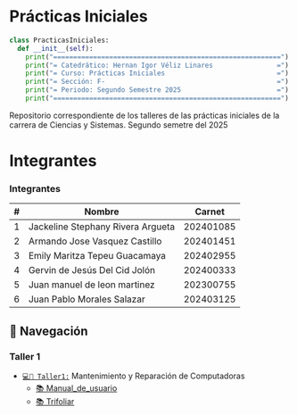 # Prácticas Iniciales

```python
class PracticasIniciales:
  def __init__(self):
    print("=========================================================")
    print("= Catedrático: Hernan Igor Véliz Linares                =")
    print("= Curso: Prácticas Iniciales                            =")
    print("= Sección: F-                                           =")
    print("= Periodo: Segundo Semestre 2025                        =")
    print("=========================================================")
```

Repositorio correspondiente de los talleres de las prácticas iniciales de la carrera de Ciencias y Sistemas. Segundo semetre del 2025

# Integrantes

### Integrantes

| #   | Nombre                                                                  | Carnet    |
| --- | ----------------------------------------------------------------------- | --------- |
| 1   | Jackeline Stephany Rivera Argueta                                       | 202401085 |
| 2   | Armando Jose Vasquez Castillo                                           | 202401451 |
| 3   | Emily Maritza Tepeu Guacamaya                                           | 202402955 |
| 4   | Gervin de Jesús Del Cid Jolón                                           | 202400333 |
| 5   | Juan manuel de leon martinez                                            | 202300755 |
| 6   | Juan Pablo Morales Salazar                                              | 202403125 |



## 🚀 Navegación

### Taller 1

- [`💻🔧 Taller1:`](./Taller1/) Mantenimiento y Reparación de Computadoras
  - [📚 Manual_de_usuario](./Taller1/Manual.pdf)
  - [📚 Trifoliar](./Taller1/Trifoliar%20Mantenimiento%20de%20Computadora.pdf)